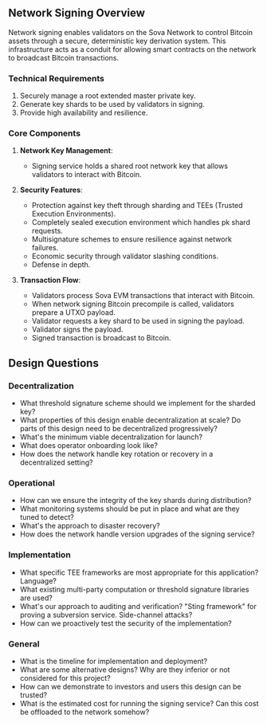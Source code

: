 ## Network Signing Overview

Network signing enables validators on the Sova Network to control Bitcoin assets through a secure, deterministic key derivation system. This infrastructure acts as a conduit for allowing smart contracts on the network to broadcast Bitcoin transactions.

### Technical Requirements

1. Securely manage a root extended master private key.
2. Generate key shards to be used by validators in signing.
3. Provide high availability and resilience.

### Core Components

1. **Network Key Management**: 
   - Signing service holds a shared root network key that allows validators to interact with Bitcoin.

2. **Security Features**:
   - Protection against key theft through sharding and TEEs (Trusted Execution Environments).
   - Completely sealed execution environment which handles pk shard requests.
   - Multisignature schemes to ensure resilience against network failures.
   - Economic security through validator slashing conditions.
   - Defense in depth.

3. **Transaction Flow**:
   - Validators process Sova EVM transactions that interact with Bitcoin.
   - When network signing Bitcoin precompile is called, validators prepare a UTXO payload.
   - Validator requests a key shard to be used in signing the payload.
   - Validator signs the payload.
   - Signed transaction is broadcast to Bitcoin.

## Design Questions

### Decentralization
* What threshold signature scheme should we implement for the sharded key?
* What properties of this design enable decentralization at scale? Do parts of this design need to be decentralized progressively?
* What's the minimum viable decentralization for launch?
* What does operator onboarding look like?
* How does the network handle key rotation or recovery in a decentralized setting?

### Operational
* How can we ensure the integrity of the key shards during distribution?
* What monitoring systems should be put in place and what are they tuned to detect?
* What's the approach to disaster recovery?
* How does the network handle version upgrades of the signing service?

### Implementation
* What specific TEE frameworks are most appropriate for this application? Language?
* What existing multi-party computation or threshold signature libraries are used?
* What's our approach to auditing and verification? "Sting framework" for proving a subversion service. Side-channel attacks?
* How can we proactively test the security of the implementation?

### General
* What is the timeline for implementation and deployment?
* What are some alternative designs? Why are they inferior or not considered for this project?
* How can we demonstrate to investors and users this design can be trusted?
* What is the estimated cost for running the signing service? Can this cost be offloaded to the network somehow?
